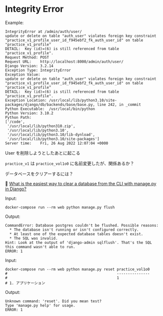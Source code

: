 # Integrity Error

Example:  

```plaintext
IntegrityError at /admin/auth/user/
update or delete on table "auth_user" violates foreign key constraint "practice_v1_profile_user_id_f945ebf2_fk_auth_user_id" on table "practice_v1_profile"
DETAIL:  Key (id)=(6) is still referenced from table "practice_v1_profile".
Request Method:	POST
Request URL:	http://localhost:8000/admin/auth/user/
Django Version:	3.2.14
Exception Type:	IntegrityError
Exception Value:	
update or delete on table "auth_user" violates foreign key constraint "practice_v1_profile_user_id_f945ebf2_fk_auth_user_id" on table "practice_v1_profile"
DETAIL:  Key (id)=(6) is still referenced from table "practice_v1_profile".
Exception Location:	/usr/local/lib/python3.10/site-packages/django/db/backends/base/base.py, line 242, in _commit
Python Executable:	/usr/local/bin/python
Python Version:	3.10.2
Python Path:	
['/code',
 '/usr/local/lib/python310.zip',
 '/usr/local/lib/python3.10',
 '/usr/local/lib/python3.10/lib-dynload',
 '/usr/local/lib/python3.10/site-packages']
Server time:	Fri, 26 Aug 2022 12:07:04 +0000
```

User を削除しようとしたあとに起こる  

`practice_v1` は `practice_vol1o0` に名前変更したが、関係あるか？  

データベースをクリアーするには？  

📖 [What is the easiest way to clear a database from the CLI with manage.py in Django?](https://stackoverflow.com/questions/6485106/what-is-the-easiest-way-to-clear-a-database-from-the-cli-with-manage-py-in-djang)  

Input:  

```shell
docker-compose run --rm web python manage.py flush
```

Output:  

```plaintext
CommandError: Database postgres couldn't be flushed. Possible reasons:
  * The database isn't running or isn't configured correctly.
  * At least one of the expected database tables doesn't exist.
  * The SQL was invalid.
Hint: Look at the output of 'django-admin sqlflush'. That's the SQL this command wasn't able to run.
ERROR: 1
```

Input:  

```shell
docker-compose run --rm web python manage.py reset practice_vol1o0
#                                                  ---------------
#                                                  1
# 1. アプリケーション
```

Output:  

```plaintext
Unknown command: 'reset'. Did you mean test?
Type 'manage.py help' for usage.
ERROR: 1
```
